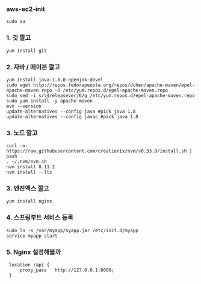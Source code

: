 ### aws-ec2-init


 
    sudo su
    
### 1. 깃 깔고
    yum install git
    
### 2. 자바 / 메이븐 깔고
    yum install java-1.8.0-openjdk-devel
    sudo wget http://repos.fedorapeople.org/repos/dchen/apache-maven/epel-apache-maven.repo -O /etc/yum.repos.d/epel-apache-maven.repo
    sudo sed -i s/\$releasever/6/g /etc/yum.repos.d/epel-apache-maven.repo
    sudo yum install -y apache-maven
    mvn --version
    update-alternatives --config java #pick java 1.8
    update-alternatives --config javac #pick java 1.8
    
### 3. 노드 깔고
    curl -o- https://raw.githubusercontent.com/creationix/nvm/v0.33.8/install.sh | bash
    . ~/.nvm/nvm.sh
    nvm install 8.11.2
    nvm install --lts
      
### 3. 엔진엑스 깔고
    yum install nginx

### 4. 스프링부트 서비스 등록
    sudo ln -s /var/myapp/myapp.jar /etc/init.d/myapp
    service myapp start

### 5. Nginx 설정해볼까
     location /api {
         proxy_pass   http://127.0.0.1:8080;
     }
